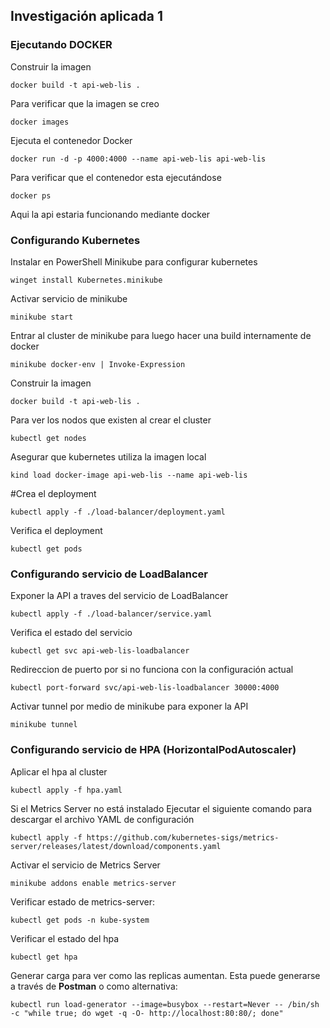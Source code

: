 ## Investigación aplicada 1 ##

### Ejecutando DOCKER ###

Construir la imagen

```
docker build -t api-web-lis .
```

Para verificar que la imagen se creo
```
docker images
```

Ejecuta el contenedor Docker
```
docker run -d -p 4000:4000 --name api-web-lis api-web-lis
```

Para verificar que el contenedor esta ejecutándose
```
docker ps
```

Aqui la api estaria funcionando mediante docker

### Configurando Kubernetes ###

Instalar en PowerShell Minikube para configurar kubernetes
```
winget install Kubernetes.minikube
```

Activar servicio de minikube
```
minikube start
```

Entrar al cluster de minikube para luego hacer una build internamente de docker

```
minikube docker-env | Invoke-Expression
```

Construir la imagen
```
docker build -t api-web-lis .
```

Para ver los nodos que existen al crear el cluster
```
kubectl get nodes
```

Asegurar que kubernetes utiliza la imagen local
```
kind load docker-image api-web-lis --name api-web-lis
```

#Crea el deployment
```
kubectl apply -f ./load-balancer/deployment.yaml
```

Verifica el deployment
```
kubectl get pods
```

### Configurando servicio de LoadBalancer ###

Exponer la API a traves del servicio de LoadBalancer
```
kubectl apply -f ./load-balancer/service.yaml
```

Verifica el estado del servicio
```
kubectl get svc api-web-lis-loadbalancer
```

Redireccion de puerto por si no funciona con la configuración actual
```
kubectl port-forward svc/api-web-lis-loadbalancer 30000:4000
```

Activar tunnel por medio de minikube para exponer la API
```
minikube tunnel
``` 


### Configurando servicio de HPA (HorizontalPodAutoscaler) ###

Aplicar el hpa al cluster

```
kubectl apply -f hpa.yaml
```


Si el Metrics Server no está instalado
Ejecutar el siguiente comando para descargar el archivo YAML de configuración
```
kubectl apply -f https://github.com/kubernetes-sigs/metrics-server/releases/latest/download/components.yaml
```

Activar el servicio de Metrics Server
```
minikube addons enable metrics-server
```

Verificar estado de metrics-server:
```
kubectl get pods -n kube-system
```

Verificar el estado del hpa
```
kubectl get hpa
```

Generar carga para ver como las replicas aumentan. Esta puede generarse a través de <b>Postman</b> o como alternativa:
```
kubectl run load-generator --image=busybox --restart=Never -- /bin/sh -c "while true; do wget -q -O- http://localhost:80:80/; done"
```